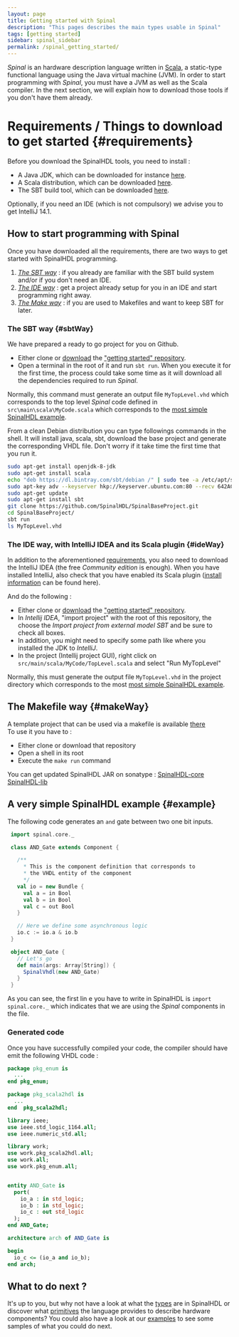 ```yaml
---
layout: page
title: Getting started with Spinal
description: "This pages describes the main types usable in Spinal"
tags: [getting started]
sidebar: spinal_sidebar
permalink: /spinal_getting_started/
---
```


*Spinal* is an hardware description language written in [Scala](http://scala-lang.org/), a static-type functional language using the Java virtual machine (JVM). In order to start programming with *Spinal*, you must have a JVM as well as the Scala compiler. In the next section, we will explain how to download those tools if you don't have them already.

# Requirements / Things to download to get started {#requirements}
Before you download the SpinalHDL tools, you need to install :

- A Java JDK, which can be downloaded for instance [here](http://www.oracle.com/technetwork/java/javase/downloads/jdk8-downloads-2133151.html).
- A Scala distribution, which can be downloaded [here](http://scala-lang.org/download/).
- The SBT build tool, which can be downloaded [here](http://www.scala-sbt.org/download.html).

Optionally, if you need an IDE (which is not compulsory) we advise you to get IntelliJ 14.1.

## How to start programming with Spinal
Once you have downloaded all the requirements, there are two ways to get started with SpinalHDL programming.

1. [*The SBT way*](#sbtWay) : if you already are familiar with the SBT build system and/or if you don't need an IDE.
1. [*The IDE way*](#ideWay) : get a project already setup for you in an IDE and start programming right away.
1. [*The Make way*](#makeWay) : if you are used to Makefiles and want to keep SBT for later.

### The SBT way {#sbtWay}
We have prepared a ready to go project for you on Github.

- Either clone or [download](https://github.com/SpinalHDL/SpinalBaseProject/archive/master.zip) the ["getting started" repository](https://github.com/SpinalHDL/SpinalBaseProject.git).
- Open a terminal in the root of it and run `sbt run`. When you execute it for the first time, the process could take some time as it will download all the dependencies required to run *Spinal*.

Normally, this command must generate an output file `MyTopLevel.vhd` which corresponds to the top level *Spinal* code defined in `src\main\scala\MyCode.scala` which corresponds to the [most simple SpinalHDL example](#example).

From a clean Debian distribution you can type followings commands in the shell. It will install java, scala, sbt, download the base project and generate the corresponding VHDL file. Don't worry if it take time the first time that you run it.

```sh
sudo apt-get install openjdk-8-jdk
sudo apt-get install scala
echo "deb https://dl.bintray.com/sbt/debian /" | sudo tee -a /etc/apt/sources.list.d/sbt.list
sudo apt-key adv --keyserver hkp://keyserver.ubuntu.com:80 --recv 642AC823
sudo apt-get update
sudo apt-get install sbt
git clone https://github.com/SpinalHDL/SpinalBaseProject.git
cd SpinalBaseProject/
sbt run
ls MyTopLevel.vhd
```

### The IDE way, with IntelliJ IDEA and its Scala plugin {#ideWay}
In addition to the aforementioned [requirements](#requirements), you also need to download the IntelliJ IDEA (the free *Community edition* is enough). When you have installed IntelliJ, also check that you have enabled its Scala plugin ([install information](https://www.jetbrains.com/help/idea/2016.1/enabling-and-disabling-plugins.html?origin=old_help) can be found here).

And do the following :

- Either clone or [download](https://github.com/SpinalHDL/SpinalBaseProject/archive/master.zip) the ["getting started" repository](https://github.com/SpinalHDL/SpinalBaseProject.git).
- In *Intellij IDEA*, "import project" with the root of this repository, the choose the *Import project from external model SBT* and be sure to check all boxes.
- In addition, you might need to specify some path like where you installed the JDK to *IntelliJ*.
- In the project (Intellij project GUI), right click on `src/main/scala/MyCode/TopLevel.scala` and select "Run MyTopLevel"

Normally, this must generate the output file `MyTopLevel.vhd` in the project directory which corresponds to the most [most simple SpinalHDL example](#example).

## The Makefile way {#makeWay}
A template project that can be used via a makefile is available [there](https://github.com/SpinalHDL/SpinalBaseProject/tree/makefile) <br>
To use it you have to :

- Either clone or download that repository
- Open a shell in its root
- Execute the `make run` command

You can get updated SpinalHDL JAR on sonatype : [SpinalHDL-core](https://oss.sonatype.org/content/groups/public/com/github/spinalhdl/spinalhdl-core_2.11/)  [SpinalHDL-lib](https://oss.sonatype.org/content/groups/public/com/github/spinalhdl/spinalhdl-lib_2.11/)

## A very simple SpinalHDL example {#example}
The following code generates an `and` gate between two one bit inputs.

```scala
 import spinal.core._

 class AND_Gate extends Component {

   /**
     * This is the component definition that corresponds to
     * the VHDL entity of the component
     */
   val io = new Bundle {
     val a = in Bool
     val b = in Bool
     val c = out Bool
   }

   // Here we define some asynchronous logic
   io.c := io.a & io.b
 }

 object AND_Gate {
   // Let's go
   def main(args: Array[String]) {
     SpinalVhdl(new AND_Gate)
   }
 }
```

As you can see, the first lin e you have to write in SpinalHDL is `import spinal.core._` which indicates that we are using the *Spinal* components in the file.

### Generated code
Once you have successfully compiled your code, the compiler should have emit the following VHDL code :

```vhdl
package pkg_enum is
  ...
end pkg_enum;

package pkg_scala2hdl is
  ...
end  pkg_scala2hdl;

library ieee;
use ieee.std_logic_1164.all;
use ieee.numeric_std.all;

library work;
use work.pkg_scala2hdl.all;
use work.all;
use work.pkg_enum.all;


entity AND_Gate is
  port(
    io_a : in std_logic;
    io_b : in std_logic;
    io_c : out std_logic
  );
end AND_Gate;

architecture arch of AND_Gate is

begin
  io_c <= (io_a and io_b);
end arch;
```

## What to do next ?
It's up to you, but why not have a look at what the [types](types/) are in SpinalHDL or discover what [primitives]() the language provides to describe hardware components? You could also have a look at our [examples](/SpinalDoc/spinal/examples/introduction/) to see some samples of what you could do next.
